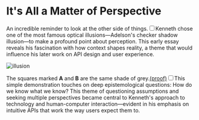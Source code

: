# It's All a Matter of Perspective

  An incredible reminder to look at the other side of things.<label for="sn-optical-illusion" class="margin-toggle sidenote-number"></label><input type="checkbox" id="sn-optical-illusion" class="margin-toggle"/><span class="sidenote">Kenneth chose one of the most famous optical illusions—Adelson's checker shadow illusion—to make a profound point about perception. This early essay reveals his fascination with how context shapes reality, a theme that would influence his later work on API design and user experience.</span>

 ![](http://web.mit.edu/persci/people/adelson/images/checkershadow/checkershadow_illusion4med.jpg "illusion")

 The squares marked **A** and **B** are the same shade of grey.[(proof)](http://web.mit.edu/persci/people/adelson/images/checkershadow/checkershadow_double_med.jpg)<label for="sn-epistemology" class="margin-toggle sidenote-number"></label><input type="checkbox" id="sn-epistemology" class="margin-toggle"/><span class="sidenote">This simple demonstration touches on deep epistemological questions: How do we know what we know? This theme of questioning assumptions and seeking multiple perspectives became central to Kenneth's approach to technology and human-computer interaction—evident in his emphasis on intuitive APIs that work the way users expect them to.</span>

  